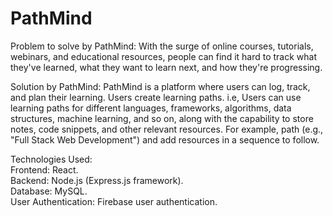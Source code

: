# PathMind

Problem to solve by PathMind:
With the surge of online courses, tutorials, webinars, and educational resources, people can find it hard to track what they've learned, what they want to learn next, and how they're progressing.

Solution by PathMind:
PathMind is a platform where users can log, track, and plan their learning. Users create learning paths. i.e, Users can use learning paths for different languages, frameworks, algorithms, data structures, machine learning, and so on, along with the capability to store notes, code snippets, and other relevant resources. For example, path (e.g., "Full Stack Web Development") and add resources in a sequence to follow.

Technologies Used: <br>
Frontend: React. <br>
Backend: Node.js (Express.js framework). <br>
Database: MySQL. <br>
User Authentication: Firebase user authentication. <br>
